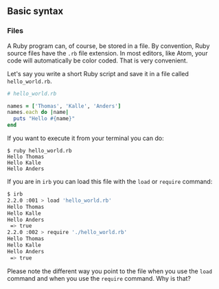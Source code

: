 ## Basic syntax

### Files
A Ruby program can, of course, be stored in a file. By convention, Ruby source files have the `.rb` file extension. In most editors, like Atom, your code will automatically be color coded. That is very convenient.

Let's say you write a short Ruby script and save it in a file called `hello_world.rb`. 

```ruby
# hello_world.rb

names = ['Thomas', 'Kalle', 'Anders']
names.each do |name|
  puts "Hello #{name}"
end

```

If you want to execute it from your terminal you can do:

```shell
$ ruby hello_world.rb
Hello Thomas
Hello Kalle
Hello Anders
```

If you are in `irb` you can load this file with the `load` or `require` command:

```bash
$ irb
2.2.0 :001 > load 'hello_world.rb'
Hello Thomas
Hello Kalle
Hello Anders
 => true 
2.2.0 :002 > require './hello_world.rb'
Hello Thomas
Hello Kalle
Hello Anders
 => true 
```

Please note the different way you point to the file when you use the `load` command and when you use the `require` command. Why is that?










